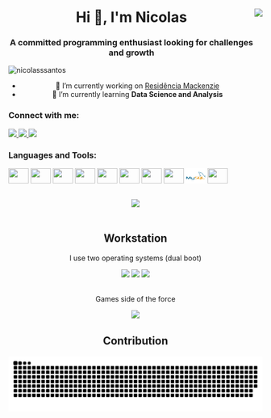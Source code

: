 <div align="center">
  <p align="center">
    <img align="right" height="200" src="https://media.giphy.com/media/jdOm0IddQuJP2/giphy.gif" />
  </p>
  <div>
    <h1 align="center">Hi 👋, I'm Nicolas</h1>
    <h3 align="center">A committed programming enthusiast looking for challenges and growth</h3>
  </div>

  <p align="left"> <img src="https://komarev.com/ghpvc/?username=nicolasssantos&label=Profile%20views&color=0e75b6&style=flat" alt="nicolasssantos" /> </p>

  <ul>
    <li>🔭 I’m currently working on <a href="https://github.com/NicolasSSantos">Residência Mackenzie</a></li>
    <li>🌱 I’m currently learning <strong>Data Science and Analysis</strong></li>
  </ul>

  <h3 align="left">Connect with me:</h3>
  <p align="left">
    <a href="https://linkedin.com/in/nicolas-soares-797847121" target="_blank">
      <img src="https://img.shields.io/badge/LinkedIn-0077B5?style=for-the-badge&logo=linkedin&logoColor=white" target="_blank">
    </a>
    <a href="https://kaggle.com/nicolasssoares" target="_blank">
      <img src="https://img.shields.io/badge/Kaggle-20BEFF?style=for-the-badge&logo=Kaggle&logoColor=white" target="_blank">
    </a>
    <a href="https://discordapp.com/users/nicotyno" target="_blank">
      <img src="https://img.shields.io/badge/Discord-7289DA?style=for-the-badge&logo=discord&logoColor=white" target="_blank">
    </a>
  </p>

  <h3 align="left">Languages and Tools:</h3>
  <p align="left">
    <img align="center" height="30" width="40" src="https://cdn.jsdelivr.net/gh/devicons/devicon/icons/python/python-original.svg"/>
    <img align="center" height="30" width="40" src="https://cdn.jsdelivr.net/gh/devicons/devicon/icons/java/java-original.svg"/>
    <img align="center" height="30" width="40" src="https://cdn.jsdelivr.net/gh/devicons/devicon/icons/javascript/javascript-original.svg"/>
    <img align="center" height="30" width="40" src="https://cdn.jsdelivr.net/gh/devicons/devicon/icons/html5/html5-original.svg"/>
    <img align="center" height="30" width="40" src="https://cdn.jsdelivr.net/gh/devicons/devicon/icons/css3/css3-original.svg" />
    <img align="center" height="30" width="40" src="https://www.vectorlogo.zone/logos/figma/figma-icon.svg" />
    <img align="center" height="30" width="40" src="https://www.vectorlogo.zone/logos/git-scm/git-scm-icon.svg" />
    <img align="center" height="30" width="40" src="https://www.vectorlogo.zone/logos/linux/linux-original.svg" />
    <img align="center" height="30" width="40" src="https://raw.githubusercontent.com/devicons/devicon/master/icons/mysql/mysql-original-wordmark.svg" />
    <img align="center" height="30" width="40" src="https://raw.githubusercontent.com/devicons/devicon/master/icons/sqlite/sqlite-icon.svg" />
  </p>

  <br>

  <div align="center">
    <img src="https://github-readme-stats.vercel.app/api/top-langs/?username=NicolasSSantos&layout=compact&langs_count=10&theme=dark&hide_title=true" />
  </div>

  <br>

  <div align="center">
    <h2>Workstation</h2>
  </div>

  <div align="center">
    <p>I use two operating systems (dual boot)</p>
    <img src="https://img.shields.io/badge/Linux-FCC624?style=for-the-badge&logo=linux&logoColor=black"/>
    <img src="https://img.shields.io/badge/Debian-A81D33?style=for-the-badge&logo=debian&logoColor=white"/>
    <img src="https://img.shields.io/badge/Windows-0078D6?style=for-the-badge&logo=windows&logoColor=white"/>
  </div>

  <br>

  <div align="center">
    <p>Games side of the force</p> 
    <a href="https://steamcommunity.com/id/n1kolau/" target="_blank">
      <img src="https://img.shields.io/badge/Steam-000000?style=for-the-badge&logo=steam&logoColor=white" target="_blank">
    </a>
  </div>

  <h2 align="center">Contribution</h2>

  <p align="center">
    <img src="https://github.com/NicolasSSantos/NicolasSSantos/raw/output/github-contribution-grid-snake.svg" alt="snake">
  </p>
</div>
